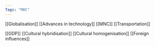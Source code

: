 ```yaml
---
Tags: "MOC"
---
```

[[Globalisation]]
[[Advances in technology]]
[[MNC]]
[[Transportation]]

[[GDP]]
[[Cultural hybridisation]]
[[Cultural homogenisation]]
[[Foreign influences]]